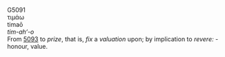 G5091  
τιμάω  
timaō  
*tim-ah‘-o*  
From [5093](g5093) to *prize*, that is, *fix* a *valuation* upon; by
implication to *revere:* - honour, value.  
